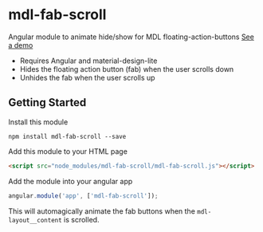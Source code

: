 # mdl-fab-scroll
Angular module to animate hide/show for MDL floating-action-buttons [See a demo](http://codepen.io/davidbielik/pen/dpBdRb/)

* Requires Angular and material-design-lite
* Hides the floating action button (fab) when the user scrolls down
* Unhides the fab when the user scrolls up


## Getting Started

Install this module
```
npm install mdl-fab-scroll --save
```

Add this module to your HTML page
```html
<script src="node_modules/mdl-fab-scroll/mdl-fab-scroll.js"></script>
```

Add the module into your angular app

```javascript
angular.module('app', ['mdl-fab-scroll']);
```

This will automagically animate the fab buttons when the `mdl-layout__content` is scrolled.
